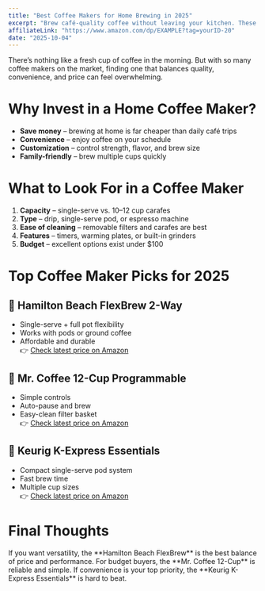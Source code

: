 ```yaml
---
title: "Best Coffee Makers for Home Brewing in 2025"
excerpt: "Brew café-quality coffee without leaving your kitchen. These are our top budget-friendly coffee makers for home use."
affiliateLink: "https://www.amazon.com/dp/EXAMPLE?tag=yourID-20"
date: "2025-10-04"
---
```


There’s nothing like a fresh cup of coffee in the morning. But with so many coffee makers on the market, finding one that balances quality, convenience, and price can feel overwhelming.

<div class="gap-section"></div>

<h1 className="segment">Why Invest in a Home Coffee Maker?</h1>

- **Save money** – brewing at home is far cheaper than daily café trips  
- **Convenience** – enjoy coffee on your schedule  
- **Customization** – control strength, flavor, and brew size  
- **Family-friendly** – brew multiple cups quickly  

<div class="gap-section"></div>

<h1 className="segment">What to Look For in a Coffee Maker</h1>

1. **Capacity** – single-serve vs. 10–12 cup carafes  
2. **Type** – drip, single-serve pod, or espresso machine  
3. **Ease of cleaning** – removable filters and carafes are best  
4. **Features** – timers, warming plates, or built-in grinders  
5. **Budget** – excellent options exist under $100  

<div class="gap-section"></div>

<h1 className="segment">Top Coffee Maker Picks for 2025</h1>

<h2 className="second-segment">🥇 Hamilton Beach FlexBrew 2-Way</h2>

- Single-serve + full pot flexibility  
- Works with pods or ground coffee  
- Affordable and durable  
👉 [Check latest price on Amazon](https://www.amazon.com/dp/EXAMPLE?tag=yourID-20)

<div class="gap-section"></div>

<h2 className="second-segment">🥈 Mr. Coffee 12-Cup Programmable</h2>

- Simple controls  
- Auto-pause and brew  
- Easy-clean filter basket  
👉 [Check latest price on Amazon](https://www.amazon.com/dp/EXAMPLE?tag=yourID-20)

<div class="gap-section"></div>

<h2 className="second-segment">🥉 Keurig K-Express Essentials</h2>

- Compact single-serve pod system  
- Fast brew time  
- Multiple cup sizes  
👉 [Check latest price on Amazon](https://www.amazon.com/dp/EXAMPLE?tag=yourID-20)

<div class="gap-section"></div>

<h1 className="segment">Final Thoughts</h1>
If you want versatility, the **Hamilton Beach FlexBrew** is the best balance of price and performance. For budget buyers, the **Mr. Coffee 12-Cup** is reliable and simple. If convenience is your top priority, the **Keurig K-Express Essentials** is hard to beat.
